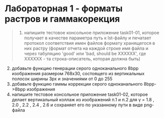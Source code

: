 ﻿# Лабораторная 1 - форматы растров и гаммакорекция

> 1) напишите тестовое консольное приложение task01-01, которое получает в качестве параметра путь к lst-файлу и печатает протокол соответствия имен файлов формату хранящегося в них растру (формат отчета на каждой строке имя файла и через табуляцию 'good' или 'bad, should be XXXXXX', где XXXXXX - та строка-описатель, которая должна быть)
  2) добавьте функцию генерации серого одноканального 8bpp изображения размером 768x30, состоящего из вертикальных полосок ширины 3px и значениями от 0 до 255
  3) добавьте функцию гаммы коррекции серого одноканального 8bpp->8bpp изображения
  4) напишите тестовое консольное приложение task01-02, которое делает вертикальный коллаж из изображений п.1 и п.2 для γ = 1.8 , 2.0 , 2.2 , 2.4 , 2.6 и сохраняет его по указанному пути в виде png-файла